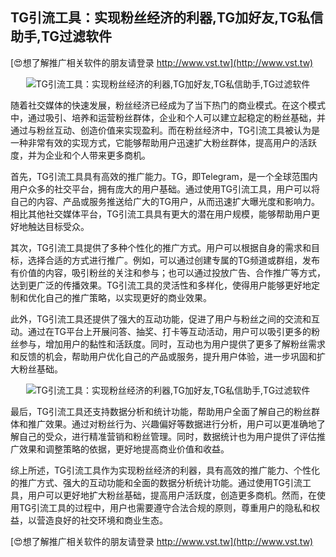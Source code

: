 ## **TG引流工具：实现粉丝经济的利器,TG加好友,TG私信助手,TG过滤软件**

[😍想了解推广相关软件的朋友请登录 http://www.vst.tw](http://www.vst.tw)

 <center><img src="https://vst.tw/MP4/tuiguang/png/6.png" alt="TG引流工具：实现粉丝经济的利器,TG加好友,TG私信助手,TG过滤软件"></center>

随着社交媒体的快速发展，粉丝经济已经成为了当下热门的商业模式。在这个模式中，通过吸引、培养和运营粉丝群体，企业和个人可以建立起稳定的粉丝基础，并通过与粉丝互动、创造价值来实现盈利。而在粉丝经济中，TG引流工具被认为是一种非常有效的实现方式，它能够帮助用户迅速扩大粉丝群体，提高用户的活跃度，并为企业和个人带来更多商机。

首先，TG引流工具具有高效的推广能力。TG，即Telegram，是一个全球范围内用户众多的社交平台，拥有庞大的用户基础。通过使用TG引流工具，用户可以将自己的内容、产品或服务推送给广大的TG用户，从而迅速扩大曝光度和影响力。相比其他社交媒体平台，TG引流工具具有更大的潜在用户规模，能够帮助用户更好地触达目标受众。

其次，TG引流工具提供了多种个性化的推广方式。用户可以根据自身的需求和目标，选择合适的方式进行推广。例如，可以通过创建专属的TG频道或群组，发布有价值的内容，吸引粉丝的关注和参与；也可以通过投放广告、合作推广等方式，达到更广泛的传播效果。TG引流工具的灵活性和多样化，使得用户能够更好地定制和优化自己的推广策略，以实现更好的商业效果。

此外，TG引流工具还提供了强大的互动功能，促进了用户与粉丝之间的交流和互动。通过在TG平台上开展问答、抽奖、打卡等互动活动，用户可以吸引更多的粉丝参与，增加用户的黏性和活跃度。同时，互动也为用户提供了更多了解粉丝需求和反馈的机会，帮助用户优化自己的产品或服务，提升用户体验，进一步巩固和扩大粉丝基础。

 <center><img src="https://vst.tw/MP4/tuiguang/png/7.png" alt="TG引流工具：实现粉丝经济的利器,TG加好友,TG私信助手,TG过滤软件"></center>

最后，TG引流工具还支持数据分析和统计功能，帮助用户全面了解自己的粉丝群体和推广效果。通过对粉丝行为、兴趣偏好等数据进行分析，用户可以更准确地了解自己的受众，进行精准营销和粉丝管理。同时，数据统计也为用户提供了评估推广效果和调整策略的依据，更好地提高商业价值和收益。

综上所述，TG引流工具作为实现粉丝经济的利器，具有高效的推广能力、个性化的推广方式、强大的互动功能和全面的数据分析统计功能。通过使用TG引流工具，用户可以更好地扩大粉丝基础，提高用户活跃度，创造更多商机。然而，在使用TG引流工具的过程中，用户也需要遵守合法合规的原则，尊重用户的隐私和权益，以营造良好的社交环境和商业生态。

[😍想了解推广相关软件的朋友请登录 http://www.vst.tw](http://www.vst.tw)



